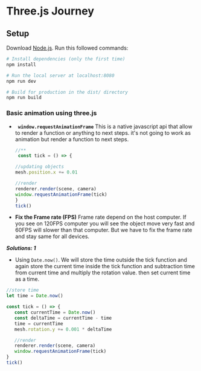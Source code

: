 # Three.js Journey

## Setup
Download [Node.js](https://nodejs.org/en/download/).
Run this followed commands:

``` bash
# Install dependencies (only the first time)
npm install

# Run the local server at localhost:8080
npm run dev

# Build for production in the dist/ directory
npm run build
```

### Basic animation using three.js

- **` window.requestAnimationFrame`**
    This is a native javascript api that allow to render a function or anything to next steps. it's not going to work as animation but render a function to next steps.

    ```javascript
    //**
     const tick = () => {

    //updating objects
    mesh.position.x += 0.01

    //render
    renderer.render(scene, camera)
    window.requestAnimationFrame(tick)
    }
    tick()
    ```

- **Fix the Frame rate (FPS)**
 Frame rate depend on the host computer. If you see on 120FPS computer you will see the object move very fast and 60FPS will slower than that computer. But we have to fix the frame rate and stay same for all devices.

 ***Solutions: 1***
 - Using `Date.now()`. We will store the time outside the tick function and again store the current time inside the tick function and subtraction time from current time and multiply the rotation value. then set current time as a time.
 ```javascript	
 //store time
let time = Date.now()

const tick = () => {
    const currentTime = Date.now()
    const deltaTime = currentTime - time
    time = currentTime
    mesh.rotation.y += 0.001 * deltaTime

    //render
    renderer.render(scene, camera)
    window.requestAnimationFrame(tick)
}
tick()
 ```

